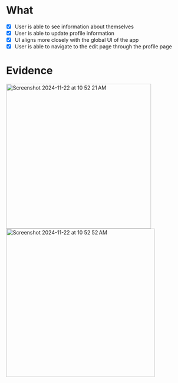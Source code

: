 # What
- [x] User is able to see information about themselves
- [x] User is able to update profile information
- [x] UI aligns more closely with the global UI of the app
- [x] User is able to navigate to the edit page through the profile page

# Evidence
<img width="393" alt="Screenshot 2024-11-22 at 10 52 21 AM" src="https://github.com/user-attachments/assets/5557b80c-2a36-474e-97b0-7e1e1db3deed">
<img width="403" alt="Screenshot 2024-11-22 at 10 52 52 AM" src="https://github.com/user-attachments/assets/5c49c185-05ac-40d2-b295-2a79d5fe921b">
